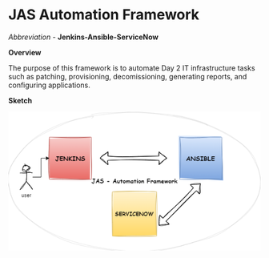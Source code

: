 # JAS Automation Framework

*Abbreviation* -  **Jenkins-Ansible-ServiceNow**

**Overview**

The purpose of this framework is to automate Day 2 IT infrastructure tasks such as patching, provisioning, decomissioning, generating reports, and configuring applications.

**Sketch**

![alt text](https://github.com/brukeshkumar/JAS_Automation_Framework/blob/dev-release/img/design.png?raw=true)
